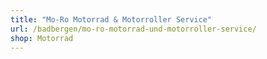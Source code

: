 ```yaml
---
title: "Mo-Ro Motorrad & Motorroller Service"
url: /badbergen/mo-ro-motorrad-und-motorroller-service/
shop: Motorrad
---
```

